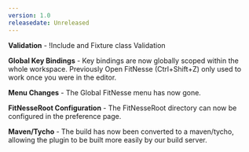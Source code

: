 ```yaml
---
version: 1.0
releasedate: Unreleased
---
```

**Validation** - !Include and Fixture class Validation

**Global Key Bindings** - Key bindings are now globally scoped within the whole workspace.  Previously Open FitNesse (Ctrl+Shift+Z) only used to work once you were in the editor.

**Menu Changes** - The Global FitNesse menu has now gone.

**FitNesseRoot Configuration** - The FitNesseRoot directory can now be configured in the preference page.

**Maven/Tycho** - The build has now been converted to a maven/tycho, allowing the plugin to be built more easily by our build server.


